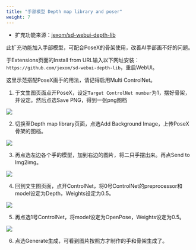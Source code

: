 ```yaml
---
title: "手部模型 Depth map library and poser"
weight: 7
---
```


- 扩充功能来源：[jexom/sd-webui-depth-lib](https://github.com/jexom/sd-webui-depth-lib)

此扩充功能加入手部模型，可配合PoseX的骨架使用，改善AI手部画不好的问题。

于Extensions页面的Install from URL输入以下网址安装： `https://github.com/jexom/sd-webui-depth-lib`，重启WebUI。

这里示范搭配PoseX画手的用法，请记得启用Multi ControlNet。

1. 于文生图页面点开PoseX，设定`Target ControlNet number`为1，摆好骨架，并设定。然后点选Save PNG，得到一张png图档

![](../../../images/depth-lib-1.webp)

2. 切换至Depth map library页面，点选Add Background Image，上传PoseX骨架的图档。

![](../../../images/depth-lib-2.webp)

3. 再点选左边各个手的模型，加到右边的图片，将二只手摆出来。再点Send to Img2img。

![](../../../images/depth-lib-3.webp)

4. 回到文生图页面，点开ControlNet，将0号ControlNet的preprocessor和model设定为Depth，Weights设定为0.5。

![](../../../images/depth-lib-4.webp)

5. 再点选1号ControlNet，将model设定为OpenPose，Weights设定为0.5。

![](../../../images/depth-lib-5.webp)

6. 点选Generate生成，可看到图片按照方才制作的手和骨架生成了。
